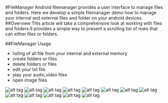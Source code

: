 #FileManager
Android filemanager provides a user interface to manage files and folders. Here we develop a simple filemanager demo how to manage your internal and external files and folder on your android devices.
##Overview
This article will take a comprehensive look at working with files and folders.It provides a simple way to present a scrolling list of rows that can either files or folders.

##FileManager Usage
 * listing of all file from your internal and external memory
 * create folders or files
 * delete folders or files
 * edit your txt file 
 * play your audio,video files
 * open image files

![alt tag](https://github.com/satishtamada/FileManager/blob/master/ScreenShots/a.jpg)
![alt tag](https://github.com/satishtamada/FileManager/blob/master/ScreenShots/0.jpg)
![alt tag](https://github.com/satishtamada/FileManager/blob/master/ScreenShots/1.jpg)
![alt tag](https://github.com/satishtamada/FileManager/blob/master/ScreenShots/2.jpg)
![alt tag](https://github.com/satishtamada/FileManager/blob/master/ScreenShots/3.jpg)
![alt tag](https://github.com/satishtamada/FileManager/blob/master/ScreenShots/4.jpg)
![alt tag](https://github.com/satishtamada/FileManager/blob/master/ScreenShots/5.jpg)
![alt tag](https://github.com/satishtamada/FileManager/blob/master/ScreenShots/6.jpg)
![alt tag](https://github.com/satishtamada/FileManager/blob/master/ScreenShots/7.jpg)
![alt tag](https://github.com/satishtamada/FileManager/blob/master/ScreenShots/8.jpg)
![alt tag](https://github.com/satishtamada/FileManager/blob/master/ScreenShots/9.jpg)
![alt tag](https://github.com/satishtamada/FileManager/blob/master/ScreenShots/10.jpg)
![alt tag](https://github.com/satishtamada/FileManager/blob/master/ScreenShots/11.jpg)